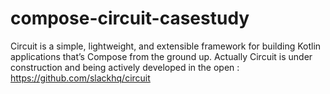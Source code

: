 # compose-circuit-casestudy
Circuit is a simple, lightweight, and extensible framework for building Kotlin applications that’s Compose from the ground up.
Actually Circuit is under construction and being actively developed in the open : https://github.com/slackhq/circuit

